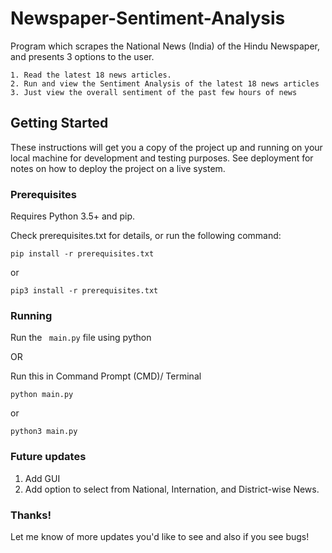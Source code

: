 # Newspaper-Sentiment-Analysis

Program which scrapes the National News (India) of the Hindu Newspaper, and presents 3 options to the user.

    1. Read the latest 18 news articles.
    2. Run and view the Sentiment Analysis of the latest 18 news articles
    3. Just view the overall sentiment of the past few hours of news

## Getting Started

These instructions will get you a copy of the project up and running on your local machine for development and testing purposes. See deployment for notes on how to deploy the project on a live system.

### Prerequisites

Requires Python 3.5+ and pip. 

Check prerequisites.txt for details, or run the following command:
            
``` 
pip install -r prerequisites.txt
```
or 
````
pip3 install -r prerequisites.txt
````
### Running

Run the ```` main.py```` file using python

OR

Run this in Command Prompt (CMD)/ Terminal
````
python main.py
````
or
````
python3 main.py
````

### Future updates

1. Add GUI
2. Add option to select from National, Internation, and District-wise News.

### Thanks!

Let me know of more updates you'd like to see and also if you see bugs!

